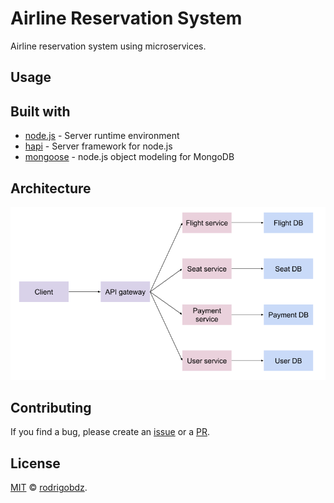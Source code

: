 # Airline Reservation System

Airline reservation system using microservices.

## Usage

## Built with

- [node.js](https://nodejs.org/) - Server runtime environment
- [hapi](https://hapijs.com/) - Server framework for node.js
- [mongoose](https://mongoosejs.com/) - node.js object modeling for MongoDB

## Architecture

![Architecture](./assets/airbooking-scheme.png)

## Contributing

If you find a bug, please create an [issue](https://github.com/rodrigobdz/airline-reservation-system/issues) or a [PR](https://github.com/rodrigobdz/airline-reservation-system/pulls).

## License

[MIT](LICENSE) © [rodrigobdz](https://rodrigobdz.github.io/).
